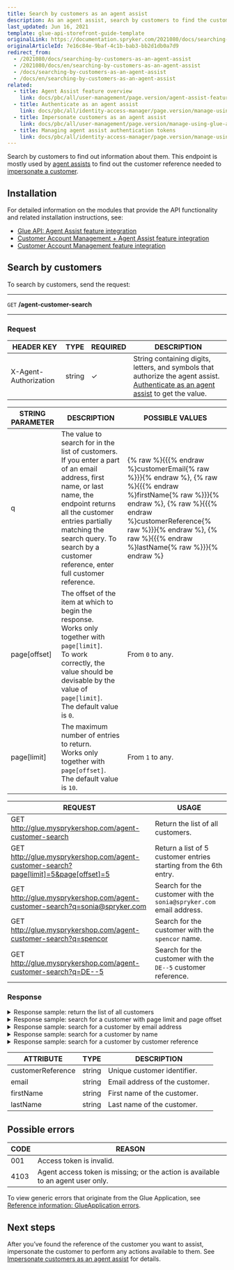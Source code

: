 ```yaml
---
title: Search by customers as an agent assist
description: As an agent assist, search by customers to find the customer reference you want to impersonate.
last_updated: Jun 16, 2021
template: glue-api-storefront-guide-template
originalLink: https://documentation.spryker.com/2021080/docs/searching-by-customers-as-an-agent-assist
originalArticleId: 7e16c84e-9baf-4c1b-bab3-bb2d1db0a7d9
redirect_from:
  - /2021080/docs/searching-by-customers-as-an-agent-assist
  - /2021080/docs/en/searching-by-customers-as-an-agent-assist
  - /docs/searching-by-customers-as-an-agent-assist
  - /docs/en/searching-by-customers-as-an-agent-assist
related:
  - title: Agent Assist feature overview
    link: docs/pbc/all/user-management/page.version/agent-assist-feature-overview.html
  - title: Authenticate as an agent assist
    link: docs/pbc/all/identity-access-manager/page.version/manage-using-glue-api/glue-api-authenticate-as-an-agent-assist.html
  - title: Impersonate customers as an agent assist
    link: docs/pbc/all/user-management/page.version/manage-using-glue-api/impersonate-customers-as-an-agent-assist.html
  - title: Managing agent assist authentication tokens
    link: docs/pbc/all/identity-access-manager/page.version/manage-using-glue-api/glue-api-manage-agent-assist-authentication-tokens.html
---
```



Search by customers to find out information about them. This endpoint is mostly used by [agent assists](/docs/pbc/all/user-management/{{page.version}}/agent-assist-feature-overview.html) to find out the customer reference needed to [impersonate a customer](/docs/pbc/all/user-management/{{page.version}}/manage-using-glue-api/impersonate-customers-as-an-agent-assist.html#impersonate-a-customer).

## Installation

For detailed information on the modules that provide the API functionality and related installation instructions, see:
* [Glue API: Agent Assist feature integration](/docs/scos/dev/feature-integration-guides/{{page.version}}/glue-api/glue-api-agent-assist-feature-integration.html)
* [Customer Account Management + Agent Assist feature integration](/docs/scos/dev/feature-integration-guides/{{page.version}}/customer-account-management-agent-assist-feature-integration.html)
* [Customer Account Management feature integration](/docs/scos/dev/feature-integration-guides/{{page.version}}/customer-account-management-feature-integration.html)

## Search by customers

To search by customers, send the request:

***
`GET` **/agent-customer-search**
***

### Request

| HEADER KEY | TYPE | REQUIRED | DESCRIPTION |
| --- | --- | --- | --- |
| X-Agent-Authorization | string | ✓ |  String containing digits, letters, and symbols that authorize the agent assist. [Authenticate as an agent assist](/docs/pbc/all/identity-access-manager/{{page.version}}/manage-using-glue-api/glue-api-authenticate-as-an-agent-assist.html#authenticate-as-an-agent-assist) to get the value.  |



| STRING PARAMETER | DESCRIPTION | POSSIBLE VALUES |
| --- | --- | --- |
| q | The value to search for in the list of customers. If you enter a part of an email address, first name, or last name, the endpoint returns all the customer entries partially matching the search query. To search by a customer reference, enter full customer reference. | {% raw %}{{{% endraw %}customerEmail{% raw %}}}{% endraw %}, {% raw %}{{{% endraw %}firstName{% raw %}}}{% endraw %}, {% raw %}{{{% endraw %}customerReference{% raw %}}}{% endraw %}, {% raw %}{{{% endraw %}lastName{% raw %}}}{% endraw %} |
| page[offset] | The offset of the item at which to begin the response. <br> Works only together with `page[limit]`. <br> To work correctly, the value should be devisable by the value of `page[limit]`. <br> The default value is `0`.  | From `0` to any. |
| page[limit] | The maximum number of entries to return. <br> Works only together with `page[offset]`. <br> The default value is `10`. | From `1` to any. |

| REQUEST | USAGE |
| --- | --- |
| GET http://glue.mysprykershop.com/agent-customer-search | Return the list of all customers. |
| GET http://glue.mysprykershop.com/agent-customer-search?page[limit]=5&page[offset]=5 | Return a list of 5 customer entries starting from the 6th entry. |
| GET http://glue.mysprykershop.com/agent-customer-search?q=sonia@spryker.com | Search for the customer with the `sonia@spryker.com` email address. |
| GET http://glue.mysprykershop.com/agent-customer-search?q=spencor | Search for the customer with the `spencor` name. |
| GET http://glue.mysprykershop.com/agent-customer-search?q=DE--5 | Search for the customer with the `DE--5` customer reference. |

### Response

<details><summary markdown='span'>Response sample: return the list of all customers</summary>

```json
{
    "data": [
        {
            "type": "agent-customer-search",
            "id": null,
            "attributes": {
                "customers": [
                    {
                        "customerReference": "DE--1",
                        "email": "spencor.hopkin@spryker.com",
                        "firstName": "Spencor",
                        "lastName": "Hopkin"
                    },
                    {
                        "customerReference": "DE--2",
                        "email": "maria.williams@spryker.com",
                        "firstName": "Maria",
                        "lastName": "Williams"
                    },
                    {
                        "customerReference": "DE--3",
                        "email": "maggie.may@spryker.com",
                        "firstName": "Maggie",
                        "lastName": "May"
                    },
                    {
                        "customerReference": "DE--4",
                        "email": "bill.martin@spryker.com",
                        "firstName": "Bill",
                        "lastName": "Martin"
                    },
                    {
                        "customerReference": "DE--5",
                        "email": "george.freeman@spryker.com",
                        "firstName": "George",
                        "lastName": "Freeman"
                    },
                    {
                        "customerReference": "DE--6",
                        "email": "henry.tudor@spryker.com",
                        "firstName": "Henry",
                        "lastName": "Tudor"
                    },
                    {
                        "customerReference": "DE--7",
                        "email": "anne.boleyn@spryker.com",
                        "firstName": "Anne",
                        "lastName": "Boleyn"
                    },
                    {
                        "customerReference": "DE--8",
                        "email": "andrew@ottom.de",
                        "firstName": "Andrew",
                        "lastName": "Wedner"
                    },
                    {
                        "customerReference": "DE--9",
                        "email": "Ahill@ottom.de",
                        "firstName": "Ahill",
                        "lastName": "Grant"
                    },
                    {
                        "customerReference": "DE--10",
                        "email": "Alexa@ottom.de",
                        "firstName": "Alexa",
                        "lastName": "Simons"
                    }
                ]
            },
            "links": {
                "self": "http://glue.mysprykershop.com/agent-customer-search"
            }
        }
    ],
    "links": {
        "self": "http://glue.mysprykershop.com/agent-customer-search",
        "last": "http://glue.mysprykershop.com/agent-customer-search?page[offset]=20&page[limit]=10",
        "first": "http://glue.mysprykershop.com/agent-customer-search?page[offset]=0&page[limit]=10",
        "next": "http://glue.mysprykershop.com/agent-customer-search?page[offset]=10&page[limit]=10"
    }
}
```
</details>

<details><summary markdown='span'>Response sample: search for a customer with page limit and page offset</summary>

```json
{
    "data": [
        {
            "type": "agent-customer-search",
            "id": null,
            "attributes": {
                "customers": [
                    {
                        "customerReference": "DE--6",
                        "email": "henry.tudor@spryker.com",
                        "firstName": "Henry",
                        "lastName": "Tudor"
                    },
                    {
                        "customerReference": "DE--7",
                        "email": "anne.boleyn@spryker.com",
                        "firstName": "Anne",
                        "lastName": "Boleyn"
                    },
                    {
                        "customerReference": "DE--8",
                        "email": "andrew@ottom.de",
                        "firstName": "Andrew",
                        "lastName": "Wedner"
                    },
                    {
                        "customerReference": "DE--9",
                        "email": "Ahill@ottom.de",
                        "firstName": "Ahill",
                        "lastName": "Grant"
                    },
                    {
                        "customerReference": "DE--10",
                        "email": "Alexa@ottom.de",
                        "firstName": "Alexa",
                        "lastName": "Simons"
                    }
                ]
            },
            "links": {
                "self": "http://glue.mysprykershop.com/agent-customer-search?page[offset]=5&page[limit]=5"
            }
        }
    ],
    "links": {
        "self": "http://glue.mysprykershop.com/agent-customer-search?page[offset]=5&page[limit]=5",
        "last": "http://glue.mysprykershop.com/agent-customer-search?page[offset]=25&page[limit]=5",
        "first": "http://glue.mysprykershop.com/agent-customer-search?page[offset]=0&page[limit]=5",
        "prev": "http://glue.mysprykershop.com/agent-customer-search?page[offset]=0&page[limit]=5",
        "next": "http://glue.mysprykershop.com/agent-customer-search?page[offset]=10&page[limit]=5"
    }
}
```
</details>

<details><summary markdown='span'>Response sample: search for a customer by email address</summary>

```json
{
    "data": [
        {
            "type": "agent-customer-search",
            "id": null,
            "attributes": {
                "customers": [
                    {
                        "customerReference": "DE--21",
                        "email": "sonia@spryker.com",
                        "firstName": "Sonia",
                        "lastName": "Wagner"
                    }
                ]
            },
            "links": {
                "self": "http://glue.mysprykershop.com/agent-customer-search?q=sonia@spryker.com"
            }
        }
    ],
    "links": {
        "self": "http://glue.mysprykershop.com/agent-customer-search?q=sonia@spryker.com",
        "last": "http://glue.mysprykershop.com/agent-customer-search?q=sonia@spryker.com&page[offset]=0&page[limit]=10",
        "first": "http://glue.mysprykershop.com/agent-customer-search?q=sonia@spryker.com&page[offset]=0&page[limit]=10"
    }
}    
```
</details>

<details><summary markdown='span'>Response sample: search for a customer by name</summary>

```json
 {
    "data": [
        {
            "type": "agent-customer-search",
            "id": null,
            "attributes": {
                "customers": [
                    {
                        "customerReference": "DE--1",
                        "email": "spencor.hopkin@spryker.com",
                        "firstName": "Spencor",
                        "lastName": "Hopkin"
                    }
                ]
            },
            "links": {
                "self": "http://glue.mysprykershop.com/agent-customer-search?q=spencor"
            }
        }
    ],
    "links": {
        "self": "http://glue.mysprykershop.com/agent-customer-search?q=spencor",
        "last": "http://glue.mysprykershop.com/agent-customer-search?q=spencor&page[offset]=0&page[limit]=10",
        "first": "http://glue.mysprykershop.com/agent-customer-search?q=spencor&page[offset]=0&page[limit]=10"
    }
}   
```
</details>

<details><summary markdown='span'>Response sample: search for a customer by customer reference</summary>

```json
{
    "data": [
        {
            "type": "agent-customer-search",
            "id": null,
            "attributes": {
                "customers": [
                    {
                        "customerReference": "DE--5",
                        "email": "george.freeman@spryker.com",
                        "firstName": "George",
                        "lastName": "Freeman"
                    }
                ]
            },
            "links": {
                "self": "http://glue.mysprykershop.com/agent-customer-search?q=de--5"
            }
        }
    ],
    "links": {
        "self": "http://glue.mysprykershop.com/agent-customer-search?q=de--5",
        "last": "http://glue.mysprykershop.com/agent-customer-search?q=de--5&page[offset]=0&page[limit]=10",
        "first": "http://glue.mysprykershop.com/agent-customer-search?q=de--5&page[offset]=0&page[limit]=10"
    }
}    
```
</details>

| ATTRIBUTE | TYPE | DESCRIPTION |
| --- | --- | --- |
| customerReference | string | Unique customer identifier. |
| email | string | Email address of the customer. |
| firstName | string | First name of the customer. |
| lastName | string | Last name of the customer. |

## Possible errors

| CODE  | REASON |
| --- | --- |
| 001 | Access token is invalid.|
| 4103 | Agent access token is missing; or the action is available to an agent user only.|

To view generic errors that originate from the Glue Application, see [Reference information: GlueApplication errors](/docs/scos/dev/glue-api-guides/{{page.version}}/reference-information-glueapplication-errors.html).

## Next steps

After you’ve found the reference of the customer you want to assist, impersonate the customer to perform any actions available to them. See [Impersonate customers as an agent assist](/docs/pbc/all/user-management/{{page.version}}/manage-using-glue-api/impersonate-customers-as-an-agent-assist.html) for details.
